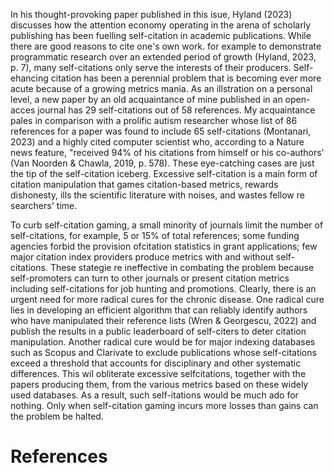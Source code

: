 In his thought-provoking paper published in this isue, Hyland (2023) discusses how the attention economy operating in the arena of scholarly publishing has been fuelling self-citation in academic publications. While there are good reasons to cite one's own work. for example to demonstrate programmatic research over an extended period of growth (Hyland, 2023, p. 7), many self-citations only serve the interests of their producers. Self-ehancing citation has been a perennial problem that is becoming ever more acute because of a growing metrics mania. As an illstration on a personal level, a new paper by an old acquaintance of mine published in an open-acces journal has 29 self-citations out of 58 references. My acquaintance pales in comparison with a prolific autism researcher whose list of 86 references for a paper was found to include 65 self-citations (Montanari, 2023) and a highly cited computer scientist who, according to a Nature news feature, "received $9 4 \%$ of his citations from himself or his co-authors' (Van Noorden & Chawla, 2019, p. 578). These eye-catching cases are just the tip of the self-citation iceberg. Excessive self-citation is a main form of citation manipulation that games citation-based metrics, rewards dishonesty, ills the scientific literature with noises, and wastes fellow re searchers' time.

To curb self-citation gaming, a small minority of journals limit the number of self-citations, for example, 5 or $1 5 \%$ of total references; some funding agencies forbid the provision ofcitation statistics in grant applications; few major citation index providers produce metrics with and without self-citations. These stategie re ineffective in combating the problem because self-promoters can turn to other journals or present citation metrics including self-citations for job hunting and promotions. Clearly, there is an urgent need for more radical cures for the chronic disease. One radical cure lies in developing an efficient algorithm that can reliably identify authors who have manipulated their reference lists (Wren & Georgescu, 2022) and publish the results in a public leaderboard of self-citers to deter citation manipulation. Another radical cure would be for major indexing databases such as Scopus and Clarivate to exclude publications whose self-citations exceed a threshold that accounts for disciplinary and other systematic differences. This wil obliterate excessive selfcitations, together with the papers producing them, from the various metrics based on these widely used databases. As a result, such self-itations would be much ado for nothing. Only when self-citation gaming incurs more losses than gains can the problem be halted.

# References